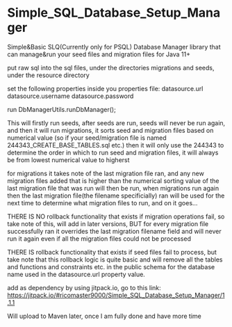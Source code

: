 # Simple_SQL_Database_Setup_Manager
Simple&Basic SLQ(Currently only for PSQL) Database Manager library that can manage&run your seed files and migration files for Java 11+

put raw sql into the sql files, under the directories migrations and seeds, under the resource directory

set the following properties inside you properties file:
datasource.url
datasource.username
datasource.password

run DbManagerUtils.runDbManager();

This will firstly run seeds, after seeds are run, seeds will never be run again, and then it will run migrations, it sorts seed and migration files based on numerical value (so if your seed/migration file is named 244343_CREATE_BASE_TABLES.sql etc.) then it will only use the 244343 to determine the order in which to run seed and migration files, it will always be from lowest numerical value to higherst

for migrations it takes note of the last migration file ran, and any new migration files added that is higher than the numerical sorting value of the last migration file that was run will then be run, when migrations run again then the last migration file(the filename specificially) ran will be used for the next time to determine what migration files to run, and on it goes...

THERE IS NO rollback functionality that exists if migration operations fail, so take note of this, will add in later versions, BUT for every migration file successfully ran it overrides the last migration filename field and will never run it again even if all the migration files could not be processed

THERE IS rollback functionality that exists if seed files fail to process, but take note that this rollback logic is quite basic and will remove all the tables and functions and constraints etc. in the public schema for the database name used in the datasource.url property value.

add as dependency by using jitpack.io, go to this link: https://jitpack.io/#ricomaster9000/Simple_SQL_Database_Setup_Manager/1.1.1

Will upload to Maven later, once I am fully done and have more time
